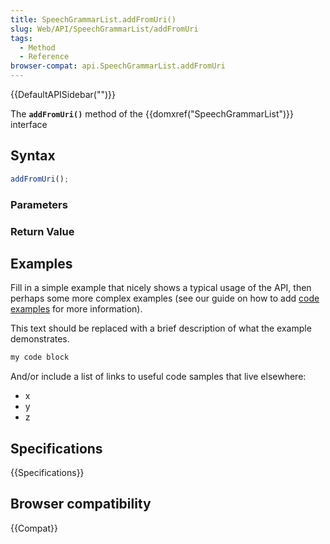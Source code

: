 ```yaml
---
title: SpeechGrammarList.addFromUri()
slug: Web/API/SpeechGrammarList/addFromUri
tags:
  - Method
  - Reference
browser-compat: api.SpeechGrammarList.addFromUri
---
```

{{DefaultAPISidebar("")}}

The **`addFromUri()`** method of the {{domxref("SpeechGrammarList")}} interface 

## Syntax

```js
addFromUri();
```

### Parameters



### Return Value



## Examples

Fill in a simple example that nicely shows a typical usage of the API, then perhaps some more complex examples (see our guide on how to add [code examples](/en-US/docs/MDN/Contribute/Structures/Code_examples) for more information).

This text should be replaced with a brief description of what the example demonstrates.

```js
my code block
```

And/or include a list of links to useful code samples that live elsewhere:

*   x
*   y
*   z

## Specifications

{{Specifications}}

## Browser compatibility

{{Compat}}

